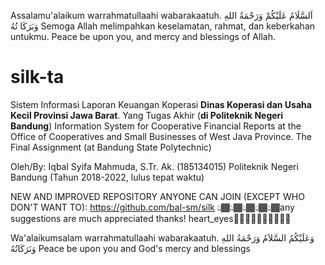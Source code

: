 Assalamu'alaikum warrahmatullaahi wabarakaatuh.
اَلسَّلَامُ عَلَيْكُمْ وَرَحْمَةُ اللهِ وَبَرَكَا تُهُ
Semoga Allah melimpahkan keselamatan, rahmat, dan keberkahan untukmu.
Peace be upon you, and mercy and blessings of Allah.

# silk-ta
Sistem Informasi Laporan Keuangan Koperasi <strong>Dinas Koperasi dan Usaha Kecil Provinsi Jawa Barat</strong>. Yang Tugas Akhir (<strong>di Politeknik Negeri Bandung</strong>)
Information System for Cooperative Financial Reports at the Office of Cooperatives and Small Businesses of West Java Province. The Final Assignment (at Bandung State Polytechnic)

Oleh/By:
Iqbal Syifa Mahmuda, S.Tr. Ak. (185134015)
Politeknik Negeri Bandung (Tahun 2018-2022, lulus tepat waktu)

NEW AND IMPROVED REPOSITORY ANYONE CAN JOIN (EXCEPT WHO DON'T WANT TO): https://github.com/bal-sm/silk
👆🏾👆🏾👆🏾👆🏾👆🏾any suggestions are much appreciated thanks! heart_eyes👍🏿👍🏿👍🏿👍🏿👍🏿

Wa'alaikumsalam warrahmatullaahi wabarakaatuh.
وَعَلَيْكُمُ السَّلاَمُ وَرَحْمَةُ اللهِ وَبَرَكَاتُهُ
Peace be upon you and God's mercy and blessings
